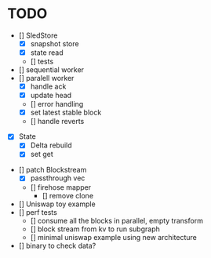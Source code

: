# TODO

- [] SledStore
    - [x] snapshot store
    - [x] state read
    - [] tests
- [] sequential worker
- [] paralell worker
    - [X] handle ack
    - [x] update head
    - [] error handling
    - [x] set latest stable block
    - [] handle reverts
- [x] State 
    - [x] Delta rebuild
    - [x] set get
- [] patch Blockstream
    - [x] passthrough vec<u8>
    - [] firehose mapper
        - [] remove clone
- [] Uniswap toy example
- [] perf tests
    - [] consume all the blocks in parallel, empty transform
    - [] block stream from kv to run subgraph
    - [] minimal uniswap example using new architecture
- [] binary to check data?
